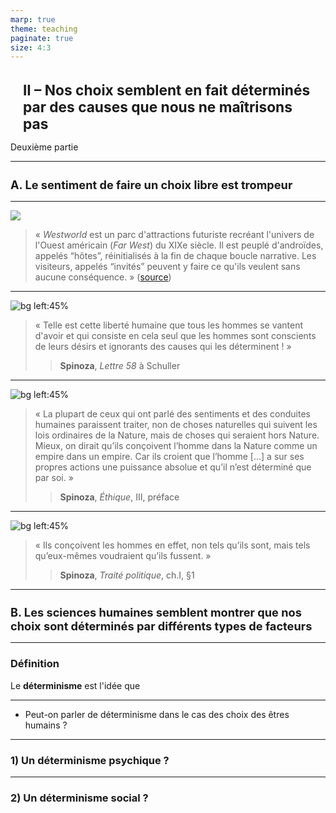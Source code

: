 ```yaml
---
marp: true
theme: teaching
paginate: true
size: 4:3
---
```


<!-- _class: partie -->
<style scoped>
h1{font-size:162%!important; padding-left:20px; padding-right:20px;}
</style>

# II – Nos choix semblent en fait déterminés par des causes que nous ne maîtrisons pas
Deuxième partie



---
<!-- _class: souspartie -->
<style scoped>
h2{font-size:130%;}
</style>
## A. Le sentiment de faire un choix libre est trompeur

---
<!-- _class: cinema fppp-->

[![](https://images-na.ssl-images-amazon.com/images/I/61wpzGXwajL._AC_SY741_.jpg)](https://www.youtube.com/watch?v=t5bu_i178sk)

>« _Westworld_ est un parc d'attractions futuriste recréant l'univers de l'Ouest américain (_Far West_) du XIXe siècle. Il est peuplé d'androïdes, appelés “hôtes”, réinitialisés à la fin de chaque boucle narrative. Les visiteurs, appelés “invités” peuvent y faire ce qu'ils veulent sans aucune conséquence. » ([source](https://fr.wikipedia.org/wiki/Westworld_(s%C3%A9rie_t%C3%A9l%C3%A9vis%C3%A9e)))

---
<!-- _class: citationC -->

![bg left:45%](https://upload.wikimedia.org/wikipedia/commons/thumb/e/ea/Spinoza.jpg/1032px-Spinoza.jpg)

>« Telle est cette liberté humaine que tous les hommes se vantent d'avoir et qui consiste en cela seul que les hommes sont conscients de leurs désirs et ignorants des causes qui les déterminent ! »
>>**Spinoza**, _Lettre 58_ à Schuller

---
<!-- _class: citationC f-->

![bg left:45%](https://upload.wikimedia.org/wikipedia/commons/thumb/e/ea/Spinoza.jpg/1032px-Spinoza.jpg)

>« La plupart de ceux qui ont parlé des sentiments et des conduites humaines paraissent traiter, non de choses naturelles qui suivent les lois ordinaires de la Nature, mais de choses qui seraient hors Nature. Mieux, on dirait qu’ils conçoivent l’homme dans la Nature comme un empire dans un empire. Car ils croient que l’homme […] a sur ses propres actions une puissance absolue et qu’il n’est déterminé que par soi. »
>>**Spinoza**, _Éthique_, III, préface

---
<!-- _class: citationC fppppppppppp-->

![bg left:45%](https://upload.wikimedia.org/wikipedia/commons/thumb/e/ea/Spinoza.jpg/1032px-Spinoza.jpg)

>«  Ils conçoivent les hommes en effet, non tels qu’ils sont, mais tels qu’eux-mêmes voudraient qu’ils fussent. »
>>**Spinoza**, _Traité politique_, ch.I, §1


---
<!-- _class: souspartie -->
<style scoped>
h2{font-size:130%;}
</style>
## B. Les sciences humaines semblent montrer que nos choix sont déterminés par différents types de facteurs

---
<!-- _class: definition -->
### Définition
Le **déterminisme** est l'idée que 

---
<!-- _class:  -->
- Peut-on parler de déterminisme dans le cas des choix des êtres humains ? 


---
<!-- _class: etape -->
### 1) Un déterminisme psychique ?

---
<!-- _class: etape -->
### 2) Un déterminisme social ?